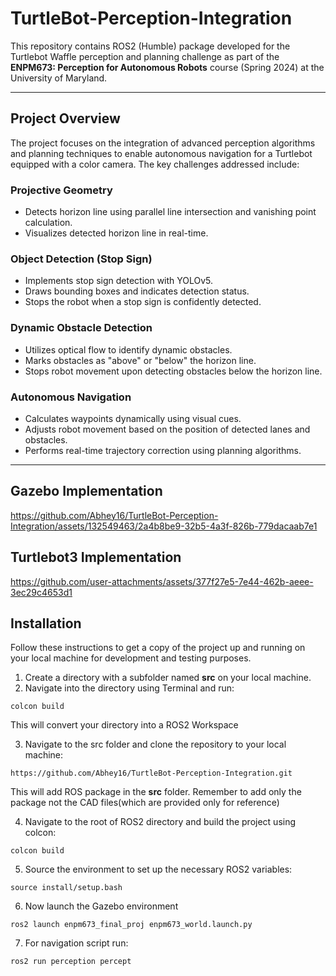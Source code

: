 # TurtleBot-Perception-Integration

This repository contains ROS2 (Humble) package developed for the Turtlebot Waffle perception and planning challenge as part of the **ENPM673: Perception for Autonomous Robots** course (Spring 2024) at the University of Maryland.

---

## Project Overview

The project focuses on the integration of advanced perception algorithms and planning techniques to enable autonomous navigation for a Turtlebot equipped with a color camera. The key challenges addressed include:

### Projective Geometry
- Detects horizon line using parallel line intersection and vanishing point calculation.
- Visualizes detected horizon line in real-time.

### Object Detection (Stop Sign)
- Implements stop sign detection with YOLOv5.
- Draws bounding boxes and indicates detection status.
- Stops the robot when a stop sign is confidently detected.

### Dynamic Obstacle Detection
- Utilizes optical flow to identify dynamic obstacles.
- Marks obstacles as "above" or "below" the horizon line.
- Stops robot movement upon detecting obstacles below the horizon line.

### Autonomous Navigation
- Calculates waypoints dynamically using visual cues.
- Adjusts robot movement based on the position of detected lanes and obstacles.
- Performs real-time trajectory correction using planning algorithms.

---

## Gazebo Implementation

https://github.com/Abhey16/TurtleBot-Perception-Integration/assets/132549463/2a4b8be9-32b5-4a3f-826b-779dacaab7e1

## Turtlebot3 Implementation

https://github.com/user-attachments/assets/377f27e5-7e44-462b-aeee-3ec29c4653d1

## Installation
Follow these instructions to get a copy of the project up and running on your local machine for development and testing purposes.
1. Create a directory with a subfolder named **src** on your local machine.
2. Navigate into the directory using Terminal and run:
```
colcon build
```
This will convert your directory into a ROS2 Workspace

3. Navigate to the src folder and clone the repository to your local machine:
```
https://github.com/Abhey16/TurtleBot-Perception-Integration.git
```
This will add ROS package in the **src** folder. Remember to add only the package not the CAD files(which are provided only for reference)

4. Navigate to the root of ROS2 directory and build the project using colcon:
```
colcon build
```
5. Source the environment to set up the necessary ROS2 variables:
```
source install/setup.bash
```
6. Now launch the Gazebo environment
```
ros2 launch enpm673_final_proj enpm673_world.launch.py 
```
7. For navigation script run:
```
ros2 run perception percept  
```
